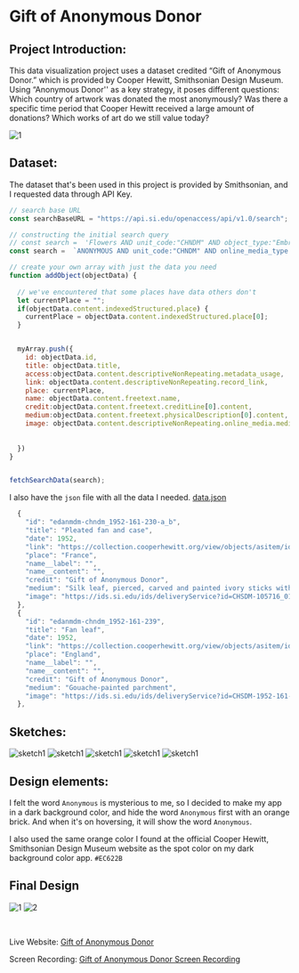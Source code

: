# Gift of Anonymous Donor


## Project Introduction:

This data visualization project uses a dataset credited “Gift of Anonymous Donor.” which is provided by Cooper Hewitt, Smithsonian Design Museum. Using “Anonymous Donor'' as a key strategy, it poses different questions: Which country of artwork was donated the most anonymously? Was there a specific time period that Cooper Hewitt received a large amount of donations? Which works of art do we still value today?


![1](https://github.com/kanodesu/majorstudio-fall21/blob/main/02%20Qualitative/02C%20Second%20iteration%20of%20design%20and%20prototype/MacBook%20Pro%20-%2020.png "1")



## Dataset:
The dataset that's been used in this project is provided by Smithsonian, and I requested data through API Key.
```javascript
// search base URL
const searchBaseURL = "https://api.si.edu/openaccess/api/v1.0/search";

// constructing the initial search query
// const search =  'Flowers AND unit_code:"CHNDM" AND object_type:"Embroidery (visual works)" AND online_media_type:"Images"';
const search =  `ANONYMOUS AND unit_code:"CHNDM" AND online_media_type:"Images" `;

// create your own array with just the data you need
function addObject(objectData) {  
  
  // we've encountered that some places have data others don't
  let currentPlace = "";
  if(objectData.content.indexedStructured.place) {
    currentPlace = objectData.content.indexedStructured.place[0];
  }


  myArray.push({
    id: objectData.id,
    title: objectData.title,
    access:objectData.content.descriptiveNonRepeating.metadata_usage,
    link: objectData.content.descriptiveNonRepeating.record_link,
    place: currentPlace,
    name: objectData.content.freetext.name,
    credit:objectData.content.freetext.creditLine[0].content,
    medium:objectData.content.freetext.physicalDescription[0].content,
    image: objectData.content.descriptiveNonRepeating.online_media.media[0].content,
    
    
  })
}


fetchSearchData(search);
```

I also have the `json` file with all the data I needed. [data.json](https://github.com/kanodesu/majorstudio-fall21/blob/main/02%20Qualitative/02C%20Second%20iteration%20of%20design%20and%20prototype/data.json)
```javascript
  {
    "id": "edanmdm-chndm_1952-161-230-a_b",
    "title": "Pleated fan and case",
    "date": 1952,
    "link": "https://collection.cooperhewitt.org/view/objects/asitem/id/105716",
    "place": "France",
    "name__label": "",
    "name__content": "",
    "credit": "Gift of Anonymous Donor",
    "medium": "Silk leaf, pierced, carved and painted ivory sticks with applied gold foil",
    "image": "https://ids.si.edu/ids/deliveryService?id=CHSDM-105716_01-000001"
  },
  {
    "id": "edanmdm-chndm_1952-161-239",
    "title": "Fan leaf",
    "date": 1952,
    "link": "https://collection.cooperhewitt.org/view/objects/asitem/id/105725",
    "place": "England",
    "name__label": "",
    "name__content": "",
    "credit": "Gift of Anonymous Donor",
    "medium": "Gouache-painted parchment",
    "image": "https://ids.si.edu/ids/deliveryService?id=CHSDM-1952-161-239MattFlynn"
  },
```


## Sketches:
![sketch1](https://github.com/kanodesu/majorstudio-fall21/blob/main/02%20Qualitative/02C%20Second%20iteration%20of%20design%20and%20prototype/MacBook%20Pro%20-%2020.png "sketch1")
![sketch1](https://github.com/kanodesu/majorstudio-fall21/blob/main/02%20Qualitative/02C%20Second%20iteration%20of%20design%20and%20prototype/MacBook%20Pro%20-%2022.png "sketch1")
![sketch1](https://github.com/kanodesu/majorstudio-fall21/blob/main/02%20Qualitative/02C%20Second%20iteration%20of%20design%20and%20prototype/MacBook%20Pro%20-%2025.png "sketch1")
![sketch1](https://github.com/kanodesu/majorstudio-fall21/blob/main/02%20Qualitative/02C%20Second%20iteration%20of%20design%20and%20prototype/MacBook%20Pro%20-%2026.png "sketch1")
![sketch1](https://github.com/kanodesu/majorstudio-fall21/blob/main/02%20Qualitative/02C%20Second%20iteration%20of%20design%20and%20prototype/MacBook%20Pro%20-%2027.png "sketch1")




## Design elements:
I felt the word `Anonymous` is mysterious to me, so I decided to make my app in a dark background color, and hide the word `Anonymous` first with an orange brick. And when it's on hoversing, it will show the word `Anonymous`.

I also used the same orange color I found at the official Cooper Hewitt, Smithsonian Design Museum website as the spot color on my dark background color app. `#EC622B`


## Final Design
![1](https://github.com/kanodesu/majorstudio-fall21/blob/main/02%20Qualitative/02D%20Final%20design%2C%20prototype%20and%20presentation/Screen%20Shot%202021-11-30%20at%2013.30.00.png "1")
![2](https://github.com/kanodesu/majorstudio-fall21/blob/main/02%20Qualitative/02D%20Final%20design%2C%20prototype%20and%20presentation/Screen%20Shot%202021-11-30%20at%2013.31.16.png "2")


<br>


Live Website: [Gift of Anonymous Donor](https://kanodesu.github.io/majorstudio-fall21/02%20Qualitative/02D%20Final%20design,%20prototype%20and%20presentation/)

Screen Recording: [Gift of Anonymous Donor Screen Recording](https://github.com/kanodesu/majorstudio-fall21/blob/main/02%20Qualitative/02D%20Final%20design%2C%20prototype%20and%20presentation/Screen%20Recording%20.mov)



